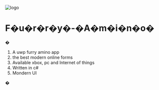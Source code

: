 ![logo](https://cm1.narvii.com/6866/01283a3f52c1968ce8bce832760798774a397a92_120.jpg)

# F�u�r�r�y�-�A�m�i�n�o�
�
1. A uwp furry amino app
2. the best modern online forms
3. Available xbox, pc and Internet of things
4. Written in c#
5. Mondern UI

�
